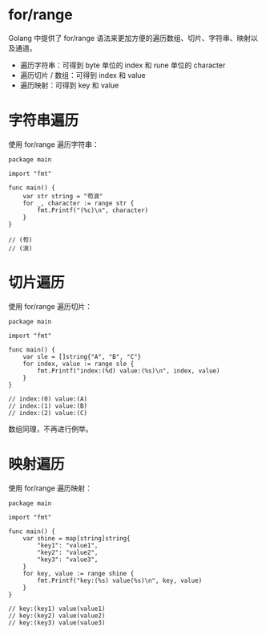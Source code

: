 # for/range

Golang 中提供了 for/range 语法来更加方便的遍历数组、切片、字符串、映射以及通道。

- 遍历字符串：可得到 byte 单位的 index 和 rune 单位的 character
- 遍历切片 / 数组：可得到 index 和 value
- 遍历映射：可得到 key 和 value

# 字符串遍历

使用 for/range 遍历字符串：

```
package main

import "fmt"

func main() {
	var str string = "苟浪"
	for _, character := range str {
		fmt.Printf("(%c)\n", character)
	}
}

// (苟)
// (浪)
```

# 切片遍历

使用 for/range 遍历切片：

```
package main

import "fmt"

func main() {
	var sle = []string{"A", "B", "C"}
	for index, value := range sle {
		fmt.Printf("index:(%d) value:(%s)\n", index, value)
	}
}

// index:(0) value:(A)
// index:(1) value:(B)
// index:(2) value:(C)
```

数组同理，不再进行例举。

# 映射遍历

使用 for/range 遍历映射：

```
package main

import "fmt"

func main() {
	var shine = map[string]string{
		"key1": "value1",
		"key2": "value2",
		"key3": "value3",
	}
	for key, value := range shine {
		fmt.Printf("key:(%s) value(%s)\n", key, value)
	}
}

// key:(key1) value(value1)
// key:(key2) value(value2)
// key:(key3) value(value3)
```
